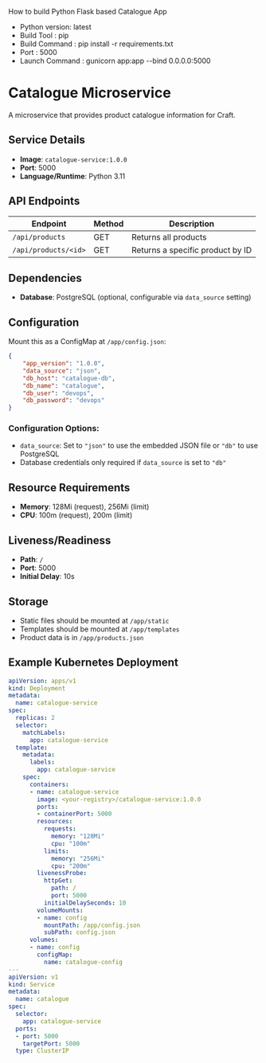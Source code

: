 How to build Python Flask based Catalogue App

  * Python version: latest
  * Build Tool : pip
  * Build Command : pip install -r requirements.txt
  * Port : 5000
  * Launch Command : gunicorn app:app --bind 0.0.0.0:5000  


# Catalogue Microservice

A microservice that provides product catalogue information for Craft.

## Service Details

- **Image**: `catalogue-service:1.0.0`
- **Port**: 5000
- **Language/Runtime**: Python 3.11

## API Endpoints

| Endpoint | Method | Description |
|----------|--------|-------------|
| `/api/products` | GET | Returns all products |
| `/api/products/<id>` | GET | Returns a specific product by ID |

## Dependencies

- **Database**: PostgreSQL (optional, configurable via `data_source` setting)

## Configuration

Mount this as a ConfigMap at `/app/config.json`:

```json
{
    "app_version": "1.0.0",
    "data_source": "json",
    "db_host": "catalogue-db", 
    "db_name": "catalogue",
    "db_user": "devops",
    "db_password": "devops"
}
```

### Configuration Options:
- `data_source`: Set to `"json"` to use the embedded JSON file or `"db"` to use PostgreSQL
- Database credentials only required if `data_source` is set to `"db"`

## Resource Requirements

- **Memory**: 128Mi (request), 256Mi (limit)
- **CPU**: 100m (request), 200m (limit)

## Liveness/Readiness

- **Path**: `/`
- **Port**: 5000
- **Initial Delay**: 10s

## Storage

- Static files should be mounted at `/app/static`
- Templates should be mounted at `/app/templates`
- Product data is in `/app/products.json`

## Example Kubernetes Deployment

```yaml
apiVersion: apps/v1
kind: Deployment
metadata:
  name: catalogue-service
spec:
  replicas: 2
  selector:
    matchLabels:
      app: catalogue-service
  template:
    metadata:
      labels:
        app: catalogue-service
    spec:
      containers:
      - name: catalogue-service
        image: <your-registry>/catalogue-service:1.0.0
        ports:
        - containerPort: 5000
        resources:
          requests:
            memory: "128Mi"
            cpu: "100m"
          limits:
            memory: "256Mi"
            cpu: "200m"
        livenessProbe:
          httpGet:
            path: /
            port: 5000
          initialDelaySeconds: 10
        volumeMounts:
        - name: config
          mountPath: /app/config.json
          subPath: config.json
      volumes:
      - name: config
        configMap:
          name: catalogue-config
---
apiVersion: v1
kind: Service
metadata:
  name: catalogue
spec:
  selector:
    app: catalogue-service
  ports:
  - port: 5000
    targetPort: 5000
  type: ClusterIP
```